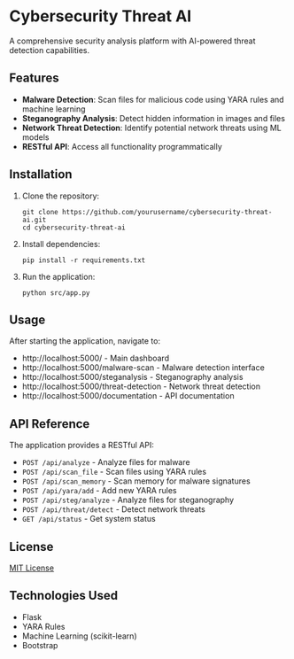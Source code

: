 # Cybersecurity Threat AI

A comprehensive security analysis platform with AI-powered threat detection capabilities.

## Features

- **Malware Detection**: Scan files for malicious code using YARA rules and machine learning
- **Steganography Analysis**: Detect hidden information in images and files
- **Network Threat Detection**: Identify potential network threats using ML models
- **RESTful API**: Access all functionality programmatically

## Installation

1. Clone the repository:
   ```
   git clone https://github.com/yourusername/cybersecurity-threat-ai.git
   cd cybersecurity-threat-ai
   ```

2. Install dependencies:
   ```
   pip install -r requirements.txt
   ```

3. Run the application:
   ```
   python src/app.py
   ```

## Usage

After starting the application, navigate to:
- http://localhost:5000/ - Main dashboard
- http://localhost:5000/malware-scan - Malware detection interface
- http://localhost:5000/steganalysis - Steganography analysis
- http://localhost:5000/threat-detection - Network threat detection
- http://localhost:5000/documentation - API documentation

## API Reference

The application provides a RESTful API:

- `POST /api/analyze` - Analyze files for malware
- `POST /api/scan_file` - Scan files using YARA rules
- `POST /api/scan_memory` - Scan memory for malware signatures
- `POST /api/yara/add` - Add new YARA rules
- `POST /api/steg/analyze` - Analyze files for steganography
- `POST /api/threat/detect` - Detect network threats
- `GET /api/status` - Get system status

## License

[MIT License](LICENSE)

## Technologies Used

- Flask
- YARA Rules
- Machine Learning (scikit-learn)
- Bootstrap
